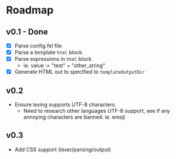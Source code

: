 # Roadmap

## v0.1 - Done
- [x] Parse config.fel file
- [x] Parse a template `html` block.
- [x] Parse expressions in `html` block
    - ie. value := "test" + "other_string"
- [x] Generate HTML out to specified to `templateOutputDir`

## v0.2
- Ensure lexing supports UTF-8 characters.
    - Need to research other languages UTF-8 support, see if any annoying characters are banned. ie. emoji

## v0.3
- Add CSS support (lexer/parsing/output)
